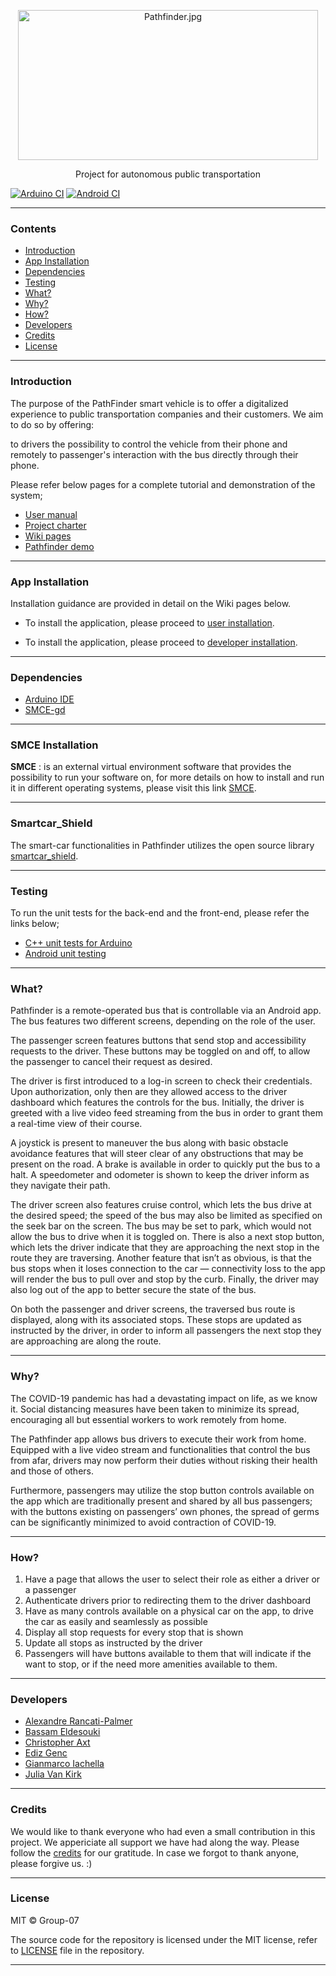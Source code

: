 
<p align="center"><img src="https://i.postimg.cc/63m1sHZ5/Android6.jpg" alt="Pathfinder.jpg" width="480" height="240"></p>
<p align="center">Project for autonomous public transportation</p>

[![Arduino CI](https://github.com/DIT112-V21/group-07/actions/workflows/Arduino-Build&Test.yml/badge.svg?branch=master&event=push)](https://github.com/DIT112-V21/group-07/actions/workflows/Arduino-Build&Test.yml)
[![Android CI](https://github.com/DIT112-V21/group-07/actions/workflows/Android_CI.yml/badge.svg?branch=master&event=push)](https://github.com/DIT112-V21/group-07/actions/workflows/Android_CI.yml)
***

### Contents
- [Introduction](#introduction)
- [App Installation](#app-installation)
- [Dependencies](#dependencies)
- [Testing](#testing)
- [What?](#what)
- [Why?](#why)
- [How?](#how)
- [Developers](#developers)
- [Credits](#credits)
- [License](#license)

***

### Introduction
The purpose of the PathFinder smart vehicle is to offer a digitalized experience to public transportation companies and their customers. We aim to do so by offering:

to drivers the possibility to control the vehicle from their phone and remotely
to passenger's interaction with the bus directly through their phone.

Please refer below pages  for a complete tutorial and demonstration of the system; 
- [User manual](https://github.com/DIT112-V21/group-07/wiki/User-Manual)
- [Project charter](https://github.com/DIT112-V21/group-07/wiki/Project-Charter)
- [Wiki pages](https://github.com/DIT112-V21/group-07/wiki)
- [Pathfinder demo](https://youtu.be/yIKet0pUt-s)

***

### App Installation

Installation guidance are provided in detail on the Wiki pages below.

- To install the application, please proceed to [user installation](https://github.com/DIT112-V21/group-07/wiki/User-installation-&-setup-guidance).

- To install the application, please proceed to [developer installation](https://github.com/DIT112-V21/group-07/wiki/Developer-Installation).

***

### Dependencies

- [Arduino IDE](https://www.arduino.cc/en/software)
- [SMCE-gd](https://github.com/ItJustWorksTM/smce-gd)

***

### SMCE Installation
**SMCE** : is an external virtual environment software that provides the possibility to run your software on, for more details on how to install and run it in different operating systems, please visit this link [SMCE](https://github.com/ItJustWorksTM/smce-gd/wiki).

***

### Smartcar_Shield

The smart-car functionalities in Pathfinder utilizes the open source library [smartcar_shield](https://github.com/platisd/smartcar_shield).

***

### Testing

To run the unit tests for the back-end and the front-end, please refer the links below;
 - [C++ unit tests for Arduino](https://github.com/DIT112-V21/group-07/wiki/Guidance-for-Cpp-unit-tests-for-Arduino)
 - [Android unit testing](https://github.com/DIT112-V21/group-07/wiki/Guidance-for-Android-testing)

***

### What?
Pathfinder is a remote-operated bus that is controllable via an Android app. The bus features two different screens, depending on the role of the user. 

The passenger screen features buttons that send stop and accessibility requests to the driver. These buttons may be toggled on and off, to allow the passenger to cancel their request as desired.

The driver is first introduced to a log-in screen to check their credentials.  Upon authorization, only then are they allowed access to the driver dashboard which features the controls for the bus. Initially, the driver is greeted with a live video feed streaming from the bus in order to grant them a real-time view of their course. 

A joystick is present to maneuver the bus along with basic obstacle avoidance features that will steer clear of any obstructions that may be present on the road. A brake is available in order to quickly put the bus to a halt. A speedometer and odometer is shown to keep the driver inform as they navigate their path. 

The driver screen also features cruise control, which lets the bus drive at the desired speed; the speed of the bus may also be limited as specified on the seek bar on the screen. The bus may be set to park, which would not allow the bus to drive when it is toggled on. There is also a next stop button, which lets the driver indicate that they are approaching the next stop in the route they are traversing. Another feature that isn’t as obvious, is that the bus stops when it loses connection to the car — connectivity loss to the app will render the bus to pull over and stop by the curb. Finally, the driver may also log out of the app to better secure the state of the bus. 

On both the passenger and driver screens, the traversed bus route is displayed, along with its associated stops. These stops are updated as instructed by the driver, in order to inform all passengers the next stop they are approaching are along the route.

***

### Why?
The COVID-19 pandemic has had a devastating impact on life, as we know it.  Social distancing measures have been taken to minimize its spread, encouraging all but essential workers to work remotely from home.  

The Pathfinder app allows bus drivers to execute their work from home. Equipped with a live video stream and functionalities that control the bus from afar, drivers may now perform their duties without risking their health and those of others.  

Furthermore, passengers may utilize the stop button controls available on the app which are traditionally present and shared by all bus passengers; with the buttons existing on passengers’ own phones, the spread of germs can be significantly minimized to avoid contraction of COVID-19.

***

### How?
1. Have a page that allows the user to select their role as either a driver or a passenger
2. Authenticate drivers prior to redirecting them to the driver dashboard
3. Have as many controls available on a physical car on the app, to drive the car as easily and seamlessly as possible
4. Display all stop requests for every stop that is shown
5. Update all stops as instructed by the driver
6. Passengers will have buttons available to them that will indicate if the want to stop, or if the need more amenities available to them.

***
### Developers
* [Alexandre Rancati-Palmer](https://github.com/alrapal)
* [Bassam Eldesouki](https://github.com/bassamEldesouki)
* [Christopher Axt](https://github.com/gusaxtcha)
* [Ediz Genc](https://github.com/edizgenc2021)
* [Gianmarco Iachella](https://github.com/iachella)
* [Julia Van Kirk](https://github.com/juliavankirk)

***

### Credits
We would like to thank everyone who had even a small contribution in this project. We appericiate all support we have had along the way. 
Please follow the [credits](https://github.com/DIT112-V21/group-07/wiki/Credits) for our gratitude. In case we forgot to thank anyone, please forgive us. :)

***

### License
MIT © Group-07

The source code for the repository is licensed under the MIT license, refer to [LICENSE](https://github.com/DIT112-V21/group-07/wiki/License) file in the repository.

***
